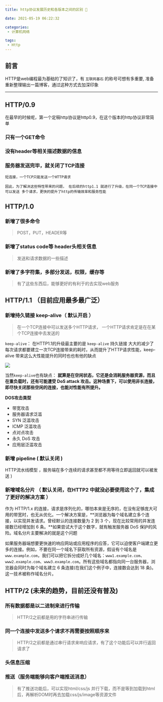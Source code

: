 ```yaml
---
title: http协议发展历史和各版本之间的区别 📖

date: 2021-05-19 06:22:32

categories:
 - 计算机网络

tags: 
 - Http
---
```


## 前言

HTTP是web编程最为基础的了知识了，有 `互联网基石` 的称号可想有多重要, 准备重新整理输出一篇博客，通过这种方式去加深印象

---

## HTTP/0.9

在最早的时候呢，第一个定稿http协议是http0.9，在这个版本的http协议非常简单

### 只有一个GET命令

### 没有header等相关描述数据的信息

### 服务器发送完毕，就关闭了TCP连接 

    短连接，一个TCP只能发送一个HTTP请求 
    
    因此，为了解决这些特性带来的问题， 在后续的http1.1 就进行了升级，在同一个TCP连接中可以发送 多个请求，更快的提升了http的传输效率和服务性能


## HTTP/1.0

### 新增了很多命令

> POST，PUT，HEADER等

### 新增了status code等 header头相关信息

> 发送和请求数据的一些描述

### 新增了多字符集，多部分发送，权限，缓存等

> 有了这些东西后，能够更好的有利于的去实现web服务

## HTTP/1.1 （目前应用最多最广泛）

### 新增持久链接 keep-alive（ 默认开启 ）

> 在一个TCP连接中可以发送多个HTTP请求， 一个HTTP请求肯定是在在某个TCP连接中去发送的

`keep-alive`： 在HTTP1.1的升级最主要的是 `keep-alive` 持久链接 大大的减少了每次请求都要建立一次TCP连接带来的耗时，从而提升了HTTP请求性能，keep-alive 带来这么大性能提升的同时也也有他的缺点

![](http://cdn.chrischen.top/blog/Ph3PSc.jpg)


当然`keep-alive`也有缺点： **就算是在空闲状态，它还是会消耗服务器资源，而且在重负载时，还有可能遭受 DoS attack 攻击。这种场景下，可以使用非长连接，即尽快关闭那些空闲的连接，也能对性能有所提升。**

**DOS攻击类型**

- 带宽攻击
- 服务器请求泛滥
- SYN 泛滥攻击
- ICMP 泛滥攻击
- 点对点攻击
- 永久 DoS 攻击
- 应用层泛滥攻击


### 新增 pipeline ( 默认关闭 )

HTTP流水线模型 ，服务端在多个连续的请求甚至都不用等待立即返回就可以被发送 )

### 新增域名分片 （ 默认关闭，在HTTP2 中就没必要使用这个了，集成了更好的解决方案 ）

作为 HTTP/1.x 的连接，请求是序列化的，哪怕本来是无序的，在没有足够庞大可用的带宽时，也无从优化。一个解决方案是，**浏览器为每个域名建立多个连接，以实现并发请求。曾经默认的连接数量为 2 到 3 个，现在比较常用的并发连接数已经增加到 6 条。**如果尝试大于这个数字，就有触发服务器 DoS 保护的风险。域名分片主要解决的就是这个问题

如果服务器端想要更快速的响应网站或应用程序的应答，它可以迫使客户端建立更多的连接。例如，不要在同一个域名下获取所有资源，假设有个域名是 `www.example.com`，我们可以把它拆分成好几个域名：`www1.example.com`、`www2.example.com`、`www3.example.com`。所有这些域名都指向同一台服务器，浏览器会同时为每个域名建立 6 条连接(在我们这个例子中，连接数会达到 18 条)。这一技术被称作域名分片。

## HTTP/2 (未来的趋势，目前还没有普及)

### 所有数据都是以二进制来进行传输 

> HTTP/2之前都是用的字符串进行传输

### 同一个连接中发送多个请求不再需要按照顺序来

> HTTP/2之前都是通过串行请求来响应请求，有了这个功能后可以并行返回请求了

### 头信息压缩

### 推送（服务端能够向客户端推送消息）

> 有了推送功能后，可以实现html/css/js 并行下载，而不是等到加载到html后，再解析DOM时再去加载css/js/image等资源文件

